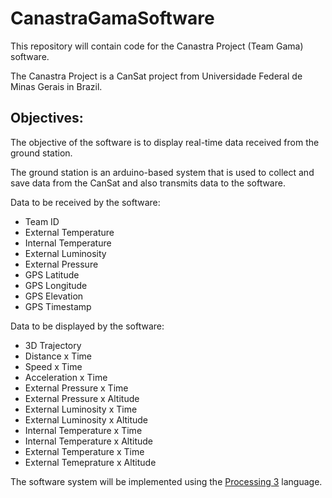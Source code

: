 # CanastraGamaSoftware
This repository will contain code for the Canastra Project (Team Gama) software.

The Canastra Project is a CanSat project from Universidade Federal de Minas Gerais in Brazil.


## Objectives:
The objective of the software is to display real-time data received from the ground station.

The ground station is an arduino-based system that is used to collect and save data from the CanSat and also transmits data
to the software.


Data to be received by the software:
- Team ID
- External Temperature
- Internal Temperature
- External Luminosity
- External Pressure
- GPS Latitude
- GPS Longitude
- GPS Elevation
- GPS Timestamp


Data to be displayed by the software:

- 3D Trajectory
- Distance x Time
- Speed x Time
- Acceleration x Time
- External Pressure x Time
- External Pressure x Altitude
- External Luminosity x Time
- External Luminosity x Altitude
- Internal Temperature x Time
- Internal Temperature x Altitude
- External Temperature x Time
- External Temeprature x Altitude



The software system will be implemented using the [Processing 3](https://processing.org/) language.

